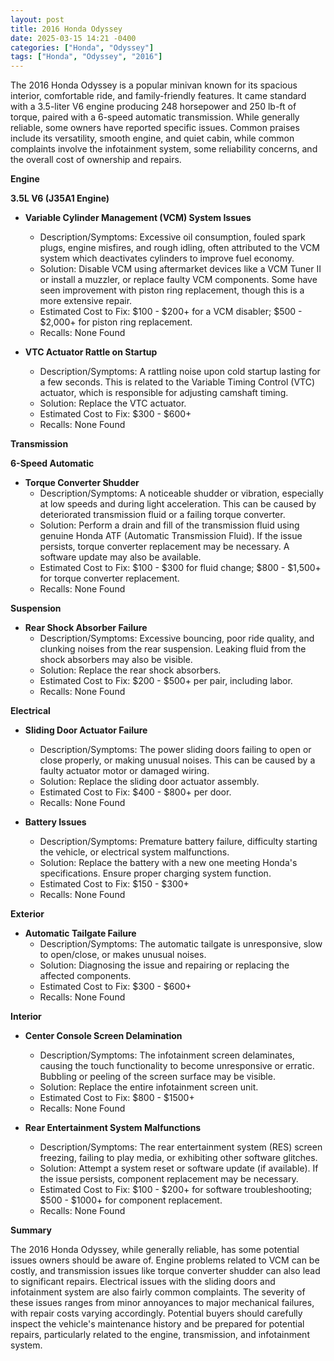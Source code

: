 ```yaml
---
layout: post
title: 2016 Honda Odyssey
date: 2025-03-15 14:21 -0400
categories: ["Honda", "Odyssey"]
tags: ["Honda", "Odyssey", "2016"]
---
```

The 2016 Honda Odyssey is a popular minivan known for its spacious interior, comfortable ride, and family-friendly features. It came standard with a 3.5-liter V6 engine producing 248 horsepower and 250 lb-ft of torque, paired with a 6-speed automatic transmission. While generally reliable, some owners have reported specific issues. Common praises include its versatility, smooth engine, and quiet cabin, while common complaints involve the infotainment system, some reliability concerns, and the overall cost of ownership and repairs.

**Engine**

**3.5L V6 (J35A1 Engine)**

*   **Variable Cylinder Management (VCM) System Issues**
    *   Description/Symptoms: Excessive oil consumption, fouled spark plugs, engine misfires, and rough idling, often attributed to the VCM system which deactivates cylinders to improve fuel economy.
    *   Solution: Disable VCM using aftermarket devices like a VCM Tuner II or install a muzzler, or replace faulty VCM components. Some have seen improvement with piston ring replacement, though this is a more extensive repair.
    *   Estimated Cost to Fix: $100 - $200+ for a VCM disabler; $500 - $2,000+ for piston ring replacement.
    *   Recalls: None Found

*   **VTC Actuator Rattle on Startup**
    *   Description/Symptoms: A rattling noise upon cold startup lasting for a few seconds. This is related to the Variable Timing Control (VTC) actuator, which is responsible for adjusting camshaft timing.
    *   Solution: Replace the VTC actuator.
    *   Estimated Cost to Fix: $300 - $600+
    *   Recalls: None Found

**Transmission**

**6-Speed Automatic**

*   **Torque Converter Shudder**
    *   Description/Symptoms: A noticeable shudder or vibration, especially at low speeds and during light acceleration. This can be caused by deteriorated transmission fluid or a failing torque converter.
    *   Solution: Perform a drain and fill of the transmission fluid using genuine Honda ATF (Automatic Transmission Fluid). If the issue persists, torque converter replacement may be necessary. A software update may also be available.
    *   Estimated Cost to Fix: $100 - $300 for fluid change; $800 - $1,500+ for torque converter replacement.
    *   Recalls: None Found

**Suspension**

*   **Rear Shock Absorber Failure**
    *   Description/Symptoms: Excessive bouncing, poor ride quality, and clunking noises from the rear suspension. Leaking fluid from the shock absorbers may also be visible.
    *   Solution: Replace the rear shock absorbers.
    *   Estimated Cost to Fix: $200 - $500+ per pair, including labor.
    *   Recalls: None Found

**Electrical**

*   **Sliding Door Actuator Failure**
    *   Description/Symptoms: The power sliding doors failing to open or close properly, or making unusual noises. This can be caused by a faulty actuator motor or damaged wiring.
    *   Solution: Replace the sliding door actuator assembly.
    *   Estimated Cost to Fix: $400 - $800+ per door.
    *   Recalls: None Found

*   **Battery Issues**
    *   Description/Symptoms: Premature battery failure, difficulty starting the vehicle, or electrical system malfunctions.
    *   Solution: Replace the battery with a new one meeting Honda's specifications. Ensure proper charging system function.
    *   Estimated Cost to Fix: $150 - $300+
    *   Recalls: None Found

**Exterior**

*   **Automatic Tailgate Failure**
    *   Description/Symptoms: The automatic tailgate is unresponsive, slow to open/close, or makes unusual noises.
    *   Solution: Diagnosing the issue and repairing or replacing the affected components.
    *   Estimated Cost to Fix: $300 - $600+
    *   Recalls: None Found

**Interior**

*   **Center Console Screen Delamination**
    *   Description/Symptoms: The infotainment screen delaminates, causing the touch functionality to become unresponsive or erratic. Bubbling or peeling of the screen surface may be visible.
    *   Solution: Replace the entire infotainment screen unit.
    *   Estimated Cost to Fix: $800 - $1500+
    *   Recalls: None Found

*   **Rear Entertainment System Malfunctions**
    *   Description/Symptoms: The rear entertainment system (RES) screen freezing, failing to play media, or exhibiting other software glitches.
    *   Solution: Attempt a system reset or software update (if available). If the issue persists, component replacement may be necessary.
    *   Estimated Cost to Fix: $100 - $200+ for software troubleshooting; $500 - $1000+ for component replacement.
    *   Recalls: None Found

**Summary**

The 2016 Honda Odyssey, while generally reliable, has some potential issues owners should be aware of. Engine problems related to VCM can be costly, and transmission issues like torque converter shudder can also lead to significant repairs. Electrical issues with the sliding doors and infotainment system are also fairly common complaints. The severity of these issues ranges from minor annoyances to major mechanical failures, with repair costs varying accordingly. Potential buyers should carefully inspect the vehicle's maintenance history and be prepared for potential repairs, particularly related to the engine, transmission, and infotainment system.

